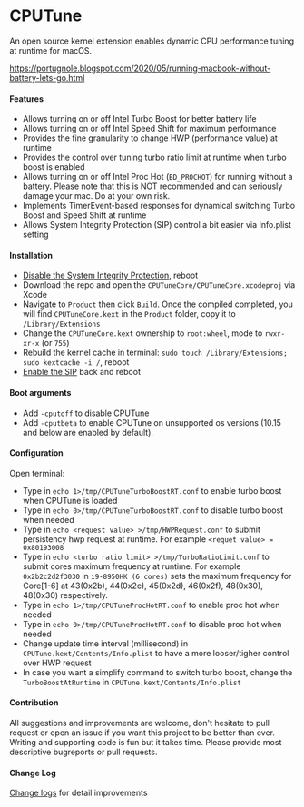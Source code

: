 
CPUTune
====
An open source kernel extension enables dynamic CPU performance tuning at runtime for macOS.

https://portugnole.blogspot.com/2020/05/running-macbook-without-battery-lets-go.html

#### Features
- Allows turning on or off Intel Turbo Boost for better battery life
- Allows turning on or off Intel Speed Shift for maximum performance
- Provides the fine granularity to change HWP (performance value) at runtime
- Provides the control over tuning turbo ratio limit at runtime when turbo boost is enabled
- Allows turning on or off Intel Proc Hot (```BD_PROCHOT```) for running without a battery. Please note that this is NOT recommended and can seriously damage your mac. Do at your own risk.
- Implements TimerEvent-based responses for dynamical switching Turbo Boost and Speed Shift at runtime
- Allows System Integrity Protection (SIP) control a bit easier via Info.plist setting 


#### Installation
- [Disable the System Integrity Protection](https://developer.apple.com/documentation/security/disabling_and_enabling_system_integrity_protection), reboot
- Download the repo and open the `CPUTuneCore/CPUTuneCore.xcodeproj` via Xcode
- Navigate to `Product` then click `Build`. Once the compiled completed, you will find `CPUTuneCore.kext` in the `Product` folder, copy it to `/Library/Extensions`
- Change the `CPUTuneCore.kext` ownership to `root:wheel`, mode to `rwxr-xr-x` (or `755`)
- Rebuild the kernel cache in terminal: `sudo touch /Library/Extensions; sudo kextcache -i /`, reboot
- [Enable the SIP](https://developer.apple.com/documentation/security/disabling_and_enabling_system_integrity_protection) back and reboot

#### Boot arguments
- Add `-cputoff` to disable CPUTune
- Add `-cputbeta` to enable CPUTune on unsupported os versions (10.15 and below are enabled by default).

#### Configuration
Open terminal:
- Type in ```echo 1>/tmp/CPUTuneTurboBoostRT.conf``` to enable turbo boost when CPUTune is loaded
- Type in ```echo 0>/tmp/CPUTuneTurboBoostRT.conf``` to disable turbo boost when needed
- Type in ```echo <request value> >/tmp/HWPRequest.conf``` to submit persistency hwp request at runtime. For example ```<requet value> = 0x80193008```
- Type in ```echo <turbo ratio limit> >/tmp/TurboRatioLimit.conf``` to submit cores maximum frequency at runtime. For example ```0x2b2c2d2f3030``` in ```i9-8950HK (6 cores)``` sets the maximum frequency for Core[1-6] at 43(0x2b), 44(0x2c), 45(0x2d), 46(0x2f), 48(0x30), 48(0x30) respectively.
- Type in  ```echo 1>/tmp/CPUTuneProcHotRT.conf``` to enable proc hot when needed
- Type in  ```echo 0>/tmp/CPUTuneProcHotRT.conf``` to disable proc hot when needed
- Change update time interval (millisecond) in `CPUTune.kext/Contents/Info.plist` to have a more  looser/tigher control over HWP request
- In case you want a simplify command to switch turbo boost, change the `TurboBoostAtRuntime` in `CPUTune.kext/Contents/Info.plist`

#### Contribution
All suggestions and improvements are welcome, don't hesitate to pull request or open an issue if you want this project to be better than ever.
Writing and supporting code is fun but it takes time. Please provide most descriptive bugreports or pull requests.


#### Change Log
[Change logs](https://github.com/syscl/CPUTune/blob/master/Changelog.md) for detail improvements

